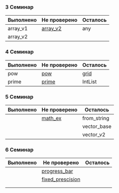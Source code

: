 

### 3 Семинар

| Выполнено | Не проверено | Осталось |
|-----------|--------------|----------|
| array_v1  | [array_v2](https://github.com/Masvelll/Sems/blob/master/les3/array.cpp)     | any      |
| array_v2  |              |          |

### 4 Семинар

| Выполнено | Не проверено | Осталось |
|-----------|--------------|----------|
| pow       | [pow](https://github.com/Masvelll/Sems/blob/master/les4/pow.cpp)          | [grid](https://github.com/Masvelll/Sems/blob/master/les4/grid.cpp)     |
| prime     | [prime](https://github.com/Masvelll/Sems/blob/master/les4/prime.cpp)        | IntList  |

### 5 Семинар

| Выполнено | Не проверено | Осталось    |
|-----------|--------------|-------------|
|           | [math_ex](https://github.com/Masvelll/Sems/blob/master/les5/prime.cpp)             | from_string |
|           |              | vector_base |
|           |              | vector_v2   |

### 6 Семинар

| Выполнено | Не проверено | Осталось    |
|-----------|--------------|-------------|
|           |[progress_bar](https://github.com/Masvelll/Sems/blob/master/les6/progress_bar.cpp)     |     |
|           |[fixed_prescision](https://github.com/Masvelll/Sems/blob/master/les6/fixed_precision.cpp)              |  |
|           |              |  |
|           |              |  |